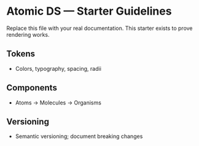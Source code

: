 # Atomic DS — Starter Guidelines

Replace this file with your real documentation. This starter exists to prove rendering works.

## Tokens
- Colors, typography, spacing, radii

## Components
- Atoms → Molecules → Organisms

## Versioning
- Semantic versioning; document breaking changes